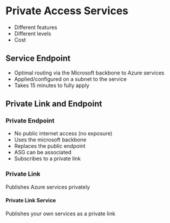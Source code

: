 # Private Access Services

- Different features
- Different levels
- Cost

## Service Endpoint

- Optimal routing via the Microsoft backbone to Azure services
- Applied/configured on a subnet to the service
- Takes 15 minutes to fully apply

## Private Link and Endpoint

### Private Endpoint

- No public internet access (no exposure)
- Uses the microsoft backbone
- Replaces the public endpoint
- ASG can be associated
- Subscribes to a private link

### Private Link

Publishes Azure services privately

#### Private Link Service

Publishes your own services as a private link

